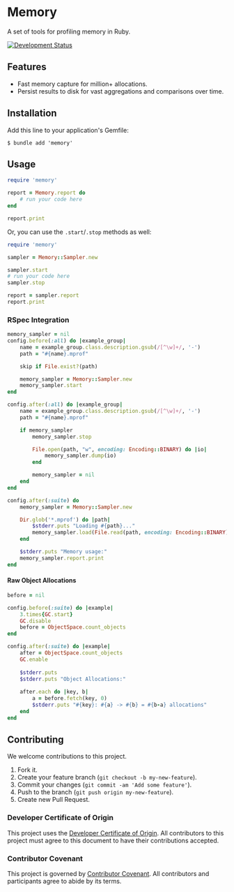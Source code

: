 # Memory

A set of tools for profiling memory in Ruby.

[![Development Status](https://github.com/socketry/memory/workflows/Test/badge.svg)](https://github.com/socketry/memory/actions?workflow=Test)

## Features

  - Fast memory capture for million+ allocations.
  - Persist results to disk for vast aggregations and comparisons over time.

## Installation

Add this line to your application's Gemfile:

``` shell
$ bundle add 'memory'
```

## Usage

``` ruby
require 'memory'

report = Memory.report do
	# run your code here
end

report.print
```

Or, you can use the `.start`/`.stop` methods as well:

``` ruby
require 'memory'

sampler = Memory::Sampler.new

sampler.start
# run your code here
sampler.stop

report = sampler.report
report.print
```

### RSpec Integration

``` ruby
memory_sampler = nil
config.before(:all) do |example_group|
	name = example_group.class.description.gsub(/[^\w]+/, '-')
	path = "#{name}.mprof"

	skip if File.exist?(path)

	memory_sampler = Memory::Sampler.new
	memory_sampler.start
end

config.after(:all) do |example_group|
	name = example_group.class.description.gsub(/[^\w]+/, '-')
	path = "#{name}.mprof"

	if memory_sampler
		memory_sampler.stop

		File.open(path, "w", encoding: Encoding::BINARY) do |io|
			memory_sampler.dump(io)
		end

		memory_sampler = nil
	end
end

config.after(:suite) do
	memory_sampler = Memory::Sampler.new

	Dir.glob('*.mprof') do |path|
		$stderr.puts "Loading #{path}..."
		memory_sampler.load(File.read(path, encoding: Encoding::BINARY))
	end

	$stderr.puts "Memory usage:"
	memory_sampler.report.print
end
```

#### Raw Object Allocations

``` ruby
before = nil

config.before(:suite) do |example|
	3.times{GC.start}
	GC.disable
	before = ObjectSpace.count_objects
end

config.after(:suite) do |example|
	after = ObjectSpace.count_objects
	GC.enable
	
	$stderr.puts
	$stderr.puts "Object Allocations:"
	
	after.each do |key, b|
		a = before.fetch(key, 0)
		$stderr.puts "#{key}: #{a} -> #{b} = #{b-a} allocations"
	end
end
```

## Contributing

We welcome contributions to this project.

1.  Fork it.
2.  Create your feature branch (`git checkout -b my-new-feature`).
3.  Commit your changes (`git commit -am 'Add some feature'`).
4.  Push to the branch (`git push origin my-new-feature`).
5.  Create new Pull Request.

### Developer Certificate of Origin

This project uses the [Developer Certificate of Origin](https://developercertificate.org/). All contributors to this project must agree to this document to have their contributions accepted.

### Contributor Covenant

This project is governed by [Contributor Covenant](https://www.contributor-covenant.org/). All contributors and participants agree to abide by its terms.

